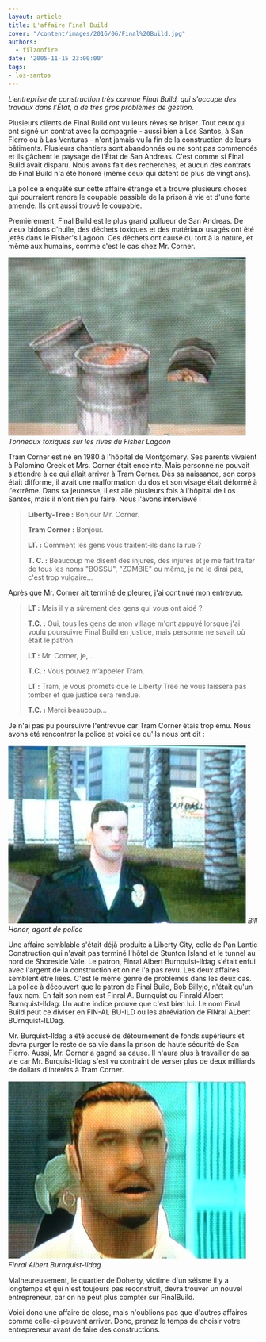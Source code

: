```yaml
---
layout: article
title: L'affaire Final Build
cover: "/content/images/2016/06/Final%20Build.jpg"
authors:
  - filzonfire
date: '2005-11-15 23:00:00'
tags:
- los-santos
---
```


_L'entreprise de construction très connue Final Build, qui s'occupe des travaux dans l’État, a de très gros problèmes de gestion._

Plusieurs clients de Final Build ont vu leurs rêves se briser. Tout ceux qui ont signé un contrat avec la compagnie - aussi bien à Los Santos, à San Fierro ou à Las Venturas - n'ont jamais vu la fin de la construction de leurs bâtiments. Plusieurs chantiers sont abandonnés ou ne sont pas commencés et ils gâchent le paysage de l’État de San Andreas. C'est comme si Final Build avait disparu. Nous avons fait des recherches, et aucun des contrats de Final Build n'a été honoré (même ceux qui datent de plus de vingt ans).

La police a enquêté sur cette affaire étrange et a trouvé plusieurs choses qui pourraient rendre le coupable passible de la prison à vie et d'une forte amende. Ils ont aussi trouvé le coupable.

Premièrement, Final Build est le plus grand pollueur de San Andreas. De vieux bidons d'huile, des déchets toxiques et des matériaux usagés ont été jetés dans le Fisher's Lagoon. Ces déchets ont causé du tort à la nature, et même aux humains, comme c'est le cas chez Mr. Corner.

![Tonneaux toxiques sur les rives du Fisher Lagoon](/content/images/2005/01/fb_pollution.jpg)
_Tonneaux toxiques sur les rives du Fisher Lagoon_

Tram Corner est né en 1980 à l'hôpital de Montgomery. Ses parents vivaient à Palomino Creek et Mrs. Corner était enceinte. Mais personne ne pouvait s'attendre à ce qui allait arriver à Tram Corner. Dès sa naissance, son corps était difforme, il avait une malformation du dos et son visage était déformé à l'extrême. Dans sa jeunesse, il est allé plusieurs fois à l'hôpital de Los Santos, mais il n'ont rien pu faire. Nous l'avons interviewé :

> **Liberty-Tree :** Bonjour Mr. Corner.
> 
> **Tram Corner :** Bonjour.
> 
> **LT. :** Comment les gens vous traitent-ils dans la rue ?
> 
> **T. C. :** Beaucoup me disent des injures, des injures et je me fait traiter de tous les noms "BOSSU", "ZOMBIE" ou même, je ne le dirai pas, c'est trop vulgaire...

Après que Mr. Corner ait terminé de pleurer, j'ai continué mon entrevue.

> **LT :** Mais il y a sûrement des gens qui vous ont aidé ?
> 
> **T.C. :** Oui, tous les gens de mon village m'ont appuyé lorsque j'ai voulu poursuivre Final Build en justice, mais personne ne savait où était le patron.
> 
> **LT :** Mr. Corner, je,...
> 
> **T.C. :** Vous pouvez m’appeler Tram.
> 
> **LT :** Tram, je vous promets que le Liberty Tree ne vous laissera pas tomber et que justice sera rendue.
> 
> **T.C. :** Merci beaucoup...

Je n'ai pas pu poursuivre l'entrevue car Tram Corner étais trop ému. Nous avons été rencontrer la police et voici ce qu'ils nous ont dit :

![Bill Honor, agent de police](/content/images/2005/01/fb_police.jpg)
_Bill Honor, agent de police_

Une affaire semblable s'était déjà produite à Liberty City, celle de Pan Lantic Construction qui n'avait pas terminé l'hôtel de Stunton Island et le tunnel au nord de Shoreside Vale. Le patron, Finral Albert Burnquist-Ildag s'était enfui avec l'argent de la construction et on ne l'a pas revu. Les deux affaires semblent être liées. C'est le même genre de problèmes dans les deux cas. La police à découvert que le patron de Final Build, Bob Billyjo, n'était qu'un faux nom. En fait son nom est Finral A. Burnquist ou Finrald Albert Burnquist-Ildag. Un autre indice prouve que c'est bien lui. Le nom Final Build peut ce diviser en FIN-AL BU-ILD ou les abréviation de FINral ALbert BUrnquist-ILDag.

Mr. Burquist-Ildag a été accusé de détournement de fonds supérieurs et devra purger le reste de sa vie dans la prison de haute sécurité de San Fierro. Aussi, Mr. Corner a gagné sa cause. Il n'aura plus à travailler de sa vie car Mr. Burquist-Ildag s'est vu contraint de verser plus de deux milliards de dollars d'intérêts à Tram Corner.

![Finral Albert Burnquist-Ildag](/content/images/2005/01/fb_boss.jpg)
_Finral Albert Burnquist-Ildag_

Malheureusement, le quartier de Doherty, victime d'un séisme il y a longtemps et qui n'est toujours pas reconstruit, devra trouver un nouvel entrepreneur, car on ne peut plus compter sur FinalBuild.

Voici donc une affaire de close, mais n'oublions pas que d'autres affaires comme celle-ci peuvent arriver. Donc, prenez le temps de choisir votre entrepreneur avant de faire des constructions.